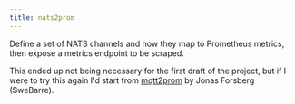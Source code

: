 ```yaml
---
title: nats2prom
---
```

Define a set of NATS channels and how they map
to Prometheus metrics, then expose a metrics
endpoint to be scraped.

This ended up not being necessary for the first
draft of the project, but if I were to try this
again I'd start from [mqtt2prom](https://github.com/SweBarre/mqtt2prom)
by Jonas Forsberg (SweBarre).
